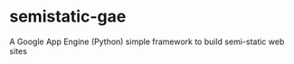 semistatic-gae
==============

A Google App Engine (Python) simple framework to build semi-static web sites
